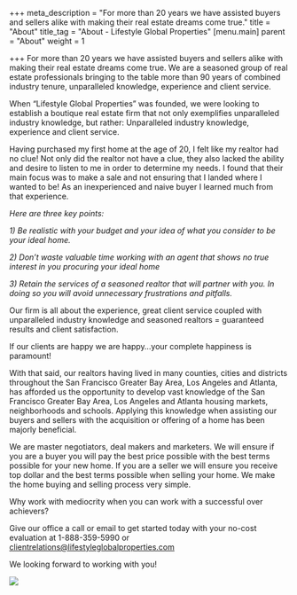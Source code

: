 +++
meta_description = "For more than 20 years we have assisted buyers and sellers alike with making their real estate dreams come true."
title = "About"
title_tag = "About - Lifestyle Global Properties"
[menu.main]
parent = "About"
weight = 1

+++
For more than 20 years we have assisted buyers and sellers alike with making their real estate dreams come true. We are a seasoned group of real estate professionals bringing to the table more than 90 years of combined industry tenure, unparalleled knowledge, experience and client service.

When “Lifestyle Global Properties” was founded, we were looking to establish a boutique real estate firm that not only exemplifies unparalleled industry knowledge, but rather: Unparalleled industry knowledge, experience and client service.

Having purchased my first home at the age of 20, I felt like my realtor had no clue! Not only did the realtor not have a clue, they also lacked the ability and desire to listen to me in order to determine my needs. I found that their main focus was to make a sale and not ensuring that I landed where I wanted to be!  As an inexperienced and naive buyer I learned much from that experience.

_Here are three key points:_

_1) Be realistic with your budget and your idea of what you consider to be your ideal home._

_2) Don’t waste valuable time working with an agent that shows no true interest in you procuring your ideal home_

_3) Retain the services of a seasoned realtor that will partner with you. In doing so you will avoid unnecessary frustrations and pitfalls._

Our firm is all about the experience, great client service coupled with unparalleled industry knowledge and seasoned realtors = guaranteed results and client satisfaction.

If our clients are happy we are happy…your complete happiness is paramount!

With that said, our realtors having lived in many counties, cities and districts throughout the San Francisco Greater Bay Area, Los Angeles and Atlanta, has afforded us the opportunity to develop vast knowledge of the San Francisco Greater Bay Area, Los Angeles and Atlanta housing markets, neighborhoods and schools. Applying this knowledge when assisting our buyers and sellers with the acquisition or offering of a home has been majorly beneficial.

We are master negotiators, deal makers and marketers. We will ensure if you are a buyer you will pay the best price possible with the best terms possible for your new home. If you are a seller we will ensure you receive top dollar and the best terms possible when selling your home. We make the home buying and selling process very simple.

Why work with mediocrity when you can work with a successful over achievers?

Give our office a call or email to get started today with your no-cost evaluation at 1-888-359-5990 or clientrelations@lifestyleglobalproperties.com 

We looking forward to working with you!

![](/uploads/antonio-matier-signature.png)